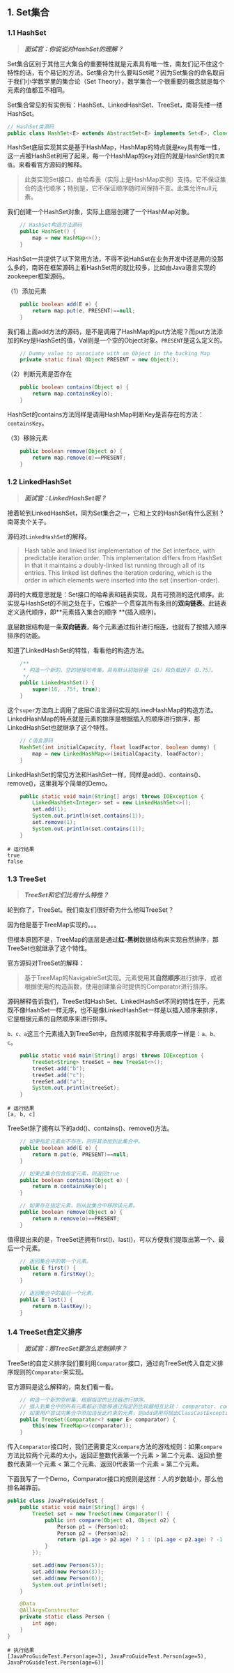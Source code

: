 ## 1. Set集合

### 1.1 HashSet

> ***面试官：你说说对HashSet的理解？***

Set集合区别于其他三大集合的重要特性就是元素具有唯一性，南友们记不住这个特性的话，有个易记的方法。Set集合为什么要叫Set呢？因为Set集合的命名取自于我们小学数学里的集合论（Set Theory），数学集合一个很重要的概念就是每个元素的值都互不相同。

Set集合常见的有实例有：HashSet、LinkedHashSet、TreeSet，南哥先缕一缕HashSet。

```java
// HashSet类源码
public class HashSet<E> extends AbstractSet<E> implements Set<E>, Cloneable, java.io.Serializable {...}
```

HashSet底层实现其实是基于HashMap，HashMap的特点就是`Key`具有唯一性，这一点被HashSet利用了起来，每一个HashMap的`Key`对应的就是HashSet的`元素值`。来看看官方源码的解释。

> 此类实现Set接口，由哈希表（实际上是HashMap实例）支持。它不保证集合的迭代顺序；特别是，它不保证顺序随时间保持不变。此类允许null元素。

我们创建一个HashSet对象，实际上底层创建了一个HashMap对象。

```java
    // HashSet构造方法源码
    public HashSet() {
        map = new HashMap<>();
    }
```

HashSet一共提供了以下常用方法，不得不说HahSet在业务开发中还是用的没那么多的，南哥在框架源码上看HashSet用的就比较多，比如由Java语言实现的zookeeper框架源码。

（1）添加元素

```java
    public boolean add(E e) {
        return map.put(e, PRESENT)==null;
    }
```

我们看上面add方法的源码，是不是调用了HashMap的put方法呢？而put方法添加的Key是HashSet的值，Val则是一个空的Object对象。`PRESENT`是这么定义的。

```java
    // Dummy value to associate with an Object in the backing Map
    private static final Object PRESENT = new Object();
```

（2）判断元素是否存在

```java
    public boolean contains(Object o) {
        return map.containsKey(o);
    }
```

HashSet的contains方法同样是调用HashMap判断Key是否存在的方法：`containsKey`。

（3）移除元素

```java
    public boolean remove(Object o) {
        return map.remove(o)==PRESENT;
    }
```

### 1.2 LinkedHashSet

> ***面试官：LinkedHashSet呢？***

接着轮到LinkedHashSet，同为Set集合之一，它和上文的HashSet有什么区别？南哥卖个关子。

源码对`LinkedHashSet`的解释。

> Hash table and linked list implementation of the Set interface, with predictable iteration order. This implementation differs from HashSet in that it maintains a doubly-linked list running through all of its entries. This linked list defines the iteration ordering, which is the order in which elements were inserted into the set (insertion-order). 

源码的大概意思就是：Set接口的哈希表和链表实现，具有可预测的迭代顺序。此实现与HashSet的不同之处在于，它维护一个贯穿其所有条目的**双向链表**。此链表定义迭代顺序，即**元素插入集合的顺序 **(插入顺序)。

底层数据结构是一条**双向链表**，每个元素通过指针进行相连，也就有了按插入顺序排序的功能。

知道了LinkedHashSet的特性，看看他的构造方法。

```java
    /**
     * 构造一个新的、空的链接哈希集，具有默认初始容量（16）和负载因子（0.75）。
     */
    public LinkedHashSet() {
        super(16, .75f, true);
    }
```

这个`super`方法向上调用了底层C语言源码实现的LinedHashMap的构造方法。LinkedHashMap的特点就是元素的排序是根据插入的顺序进行排序，那LinkedHashSet也就继承了这个特性。

```java
    // C语言源码
    HashSet(int initialCapacity, float loadFactor, boolean dummy) {
        map = new LinkedHashMap<>(initialCapacity, loadFactor);
    }
```

LinkedHashSet的常见方法和HashSet一样，同样是add()、contains()、remove()，这里我写个简单的Demo。

```java
    public static void main(String[] args) throws IOException {
        LinkedHashSet<Integer> set = new LinkedHashSet<>();
        set.add(1);
        System.out.println(set.contains(1));
        set.remove(1);
        System.out.println(set.contains(1));
    }
```

```shell
# 运行结果
true
false
```



### 1.3 TreeSet

> ***TreeSet和它们比有什么特性？***

轮到你了，TreeSet。我们南友们很好奇为什么他叫TreeSet？

因为他是基于TreeMap实现的。。。

但根本原因不是，TreeMap的底层是通过**红-黑树**数据结构来实现自然排序，那TreeSet也就继承了这个特性。

官方源码对TreeSet的解释：

> 基于TreeMap的NavigableSet实现。元素使用其**自然顺序**进行排序，或者根据使用的构造函数，使用创建集合时提供的Comparator进行排序。

源码解释告诉我们，TreeSet和HashSet、LinkedHashSet不同的特性在于，元素既不像HashSet一样无序，也不是像LinkedHashSet一样是以插入顺序来排序，它是根据元素的自然顺序来进行排序。

`b、c、a`这三个元素插入到TreeSet中，自然顺序就和字母表顺序一样是：`a、b、c`。

```java
    public static void main(String[] args) throws IOException {
        TreeSet<String> treeSet = new TreeSet<>();
        treeSet.add("b");
        treeSet.add("c");
        treeSet.add("a");
        System.out.println(treeSet);
    }
```

```shell
# 运行结果
[a, b, c]
```

TreeSet除了拥有以下的add()、contains()、remove()方法。

```java
    // 如果指定元素尚不存在，则将其添加到此集合中。
    public boolean add(E e) {
        return m.put(e, PRESENT)==null;
    }
```

```java
    // 如果此集合包含指定元素，则返回true 
    public boolean contains(Object o) {
        return m.containsKey(o);
    }
```

```java
    // 如果存在指定元素，则从此集合中移除该元素。
    public boolean remove(Object o) {
        return m.remove(o)==PRESENT;
    }
```

值得提出来的是，TreeSet还拥有first()、last()，可以方便我们提取出第一个、最后一个元素。

```java
    // 返回集合中的第一个元素。
    public E first() {
        return m.firstKey();
    }
```

```java
    // 返回集合中的最后一个元素。
    public E last() {
        return m.lastKey();
    }
```

### 1.4 TreeSet自定义排序

> ***面试官：那TreeSet要怎么定制排序？***

TreeSet的自定义排序我们要利用`Comparator`接口，通过向TreeSet传入自定义排序规则的`Comparator`来实现。

官方源码是这么解释的，南友们看一看。

```java
    // 构造一个新的空树集，根据指定的比较器进行排序。
    // 插入到集合中的所有元素都必须能够通过指定的比较器相互比较： comparator. compare(e1, e2)不得对集合中的任何元素e1和e2抛出ClassCastException 。
    // 如果用户尝试向集合中添加违反此约束的元素，则add调用将抛出ClassCastException 
    public TreeSet(Comparator<? super E> comparator) {
        this(new TreeMap<>(comparator));
    }
```

传入`Comparator`接口时，我们还需要定义`compare`方法的游戏规则：如果`compare`方法比较两个元素的大小，返回正整数代表第一个元素 > 第二个元素、返回负整数代表第一个元素 < 第二个元素、返回0代表第一个元素 = 第二个元素。

下面我写了一个Demo，Comparator接口的规则是这样：人的岁数越小，那么他排名越靠前。

```java
public class JavaProGuideTest {
    public static void main(String[] args) {
        TreeSet set = new TreeSet(new Comparator() {
            public int compare(Object o1, Object o2) {
                Person p1 = (Person)o1;
                Person p2 = (Person)o2;
                return (p1.age > p2.age) ? 1 : (p1.age < p2.age) ? -1 : 0;
            }
        });

        set.add(new Person(5));
        set.add(new Person(3));
        set.add(new Person(6));
        System.out.println(set);
    }

    @Data
    @AllArgsConstructor
    private static class Person {
        int age;
    }
}
```

```shell
# 执行结果
[JavaProGuideTest.Person(age=3), JavaProGuideTest.Person(age=5), JavaProGuideTest.Person(age=6)]
```